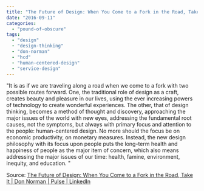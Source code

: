 ```yaml
---
title: "The Future of Design: When You Come to a Fork in the Road, Take It | Don Norman"
date: "2016-09-11"
categories: 
  - "pound-of-obscure"
tags: 
  - "design"
  - "design-thinking"
  - "don-norman"
  - "hcd"
  - "human-centered-design"
  - "service-design"
---
```


"It is as if we are traveling along a road when we come to a fork with two possible routes forward. One, the traditional role of design as a craft, creates beauty and pleasure in our lives, using the ever increasing powers of technology to create wonderful experiences. The other, that of design thinking, becomes a method of thought and discovery, approaching the major issues of the world with new eyes, addressing the fundamental root causes, not the symptoms, but always with primary focus and attention to the people: human-centered design. No more should the focus be on economic productivity, on monetary measures. Instead, the new design philosophy with its focus upon people puts the long-term health and happiness of people as the major item of concern, which also means addressing the major issues of our time: health, famine, environment, inequity, and education. "

Source: [The Future of Design: When You Come to a Fork in the Road, Take It | Don Norman | Pulse | LinkedIn](https://www.linkedin.com/pulse/future-design-when-you-come-fork-road-take-don-norman)
